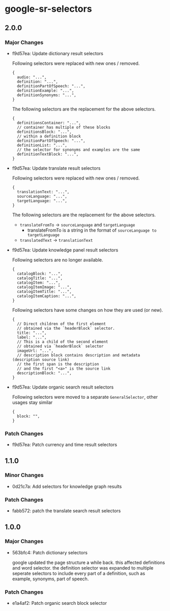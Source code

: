 # google-sr-selectors

## 2.0.0

### Major Changes

- f9d57ea: Update dictionary result selectors

  Following selectors were replaced with new ones / removed.

  ```json5
  {
    audio: "...",
    definition: "...",
    definitionPartOfSpeech: "...",
    definitionExample: "...",
    definitionSynonyms: "...",
  }
  ```

  The following selectors are the replacement for the above selectors.

  ```json5
  {
    definitionsContainer: "...",
    // container has multiple of these blocks
    definitionsBlock: "...",
    // within a definition block
    definitionPartOfSpeech: "...",
    definitionList: "...",
    // the selector for synonyms and examples are the same
    definitionTextBlock: "...",
  }
  ```

- f9d57ea: Update translate result selectors

  Following selectors were replaced with new ones / removed.

  ```json5
  {
    translationText: "...",
    sourceLanguage: "...",
    targetLanguage: "...",
  }
  ```

  The following selectors are the replacement for the above selectors.

  - `translateFromTo` -> `sourceLanguage` and `targetLanguage`
    - translateFromTo is a string in the format of `sourceLanguage to targetLanguage`
  - `translatedText` -> `translationText`

- f9d57ea: Update knowledge panel result selectors

  Following selectors are no longer available.

  ```json5
  {
    catalogBlock: "...",
    catalogTitle: "...",
    catalogItem: "...",
    catalogItemImage: "...",
    catalogItemTitle: "...",
    catalogItemCaption: "...",
  }
  ```

  Following selectors have some changes on how they are used (or new).

  ```json5
  {
    // Direct children of the first element
    // obtained via the `headerBlock` selector.
    title: "...",
    label: "...",
    // This is a child of the second element
    // obtained via `headerBlock` selector
    imageUrl: "...",
    // description block contains description and metadata (description source link)
    // the first span is the description
    // and the first "<a>" is the source link
    descriptionBlock: "...",
  }
  ```

- f9d57ea: Update organic search result selectors

  Following selectors were moved to a separate `GeneralSelector`,
  other usages stay similar

  ```json5
  {
    block: "",
  }
  ```

### Patch Changes

- f9d57ea: Patch currency and time result selectors

## 1.1.0

### Minor Changes

- 0d21c7a: Add selectors for knowledge graph results

### Patch Changes

- fabb572: patch the translate search result selectors

## 1.0.0

### Major Changes

- 563bfc4: Patch dictionary selectors

  google updated the page structure a while back. this affected definitions and word selector.
  the definition selector was expanded to multiple seperate selectors to include every part of a definition, such as example, synonyms, part of speech.

### Patch Changes

- e1a4af2: Patch organic search block selector
